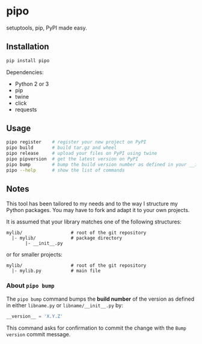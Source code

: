 # pipo

setuptools, pip, PyPI made easy.

## Installation

```bash
pip install pipo
```

Dependencies:

* Python 2 or 3
* pip
* twine
* click
* requests

## Usage

```bash
pipo register    # register your new project on PyPI
pipo build       # build tar.gz and wheel
pipo release     # upload your files on PyPI using twine
pipo pipversion  # get the latest version on PyPI
pipo bump        # bump the build version number as defined in your __init__.py
pipo --help      # show the list of commands
```

## Notes

This tool has been tailored to my needs and to the way I structure my Python packages. You may have to fork and adapt it to your own projects.

It is assumed that your library matches one of the following structures:

```
mylib/                  # root of the git repository
  |- mylib/             # package directory
       |- __init__.py
```

or for smaller projects:

```
mylib/                  # root of the git repository
  |- mylib.py           # main file
```

### About `pipo bump`

The `pipo bump` command bumps the **build number** of the version as defined in either `libname.py` or `libname/__init__.py` by:

```python
__version__ = 'X.Y.Z'
```

This command asks for confirmation to commit the change with the `Bump version` commit message.
